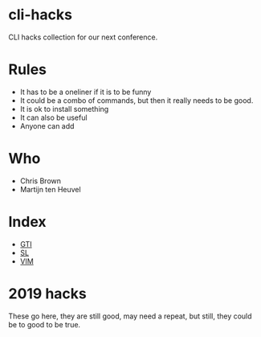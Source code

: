 # cli-hacks
CLI hacks collection for our next conference.

# Rules

- It has to be a oneliner if it is to be funny
- It could be a combo of commands, but then it really needs to be good.
- It is ok to install something
- It can also be useful
- Anyone can add

# Who

- Chris Brown
- Martijn ten Heuvel


# Index

* [GTI](./GTI.md)
* [SL](./SL.md)
* [VIM](./VIM.md)

# 2019 hacks 
These go here, they are still good, may need a repeat, but still, they could be to good to be true.
